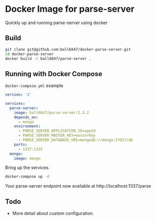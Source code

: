 # Docker Image for parse-server

Quickly up and running parse-server using docker

## Build

```sh
git clone git@github.com:ball6847/docker-parse-server.git
cd docker-parse-server
docker build -t ball6847/parse-server .
```

## Running with Docker Compose

`docker-compose.yml` example

```yml
version: '2'

services:
  parse-server:
    image: ball6847/parse-server:2.3.2
    depends_on:
      - mongo
    environment:
      - PARSE_SERVER_APPLICATION_ID=appId
      - PARSE_SERVER_MASTER_KEY=masterKey
      - PARSE_SERVER_DATABASE_URI=mongodb://mongo:27017/db
    ports:
      - 1337:1337
  mongo:
    image: mongo
```

Bring up the services.

```sh
docker-compose up -d
```

Your parse-server endpoint now available at http://localhost:1337/parse

## Todo

- More detail about custom configuration.

